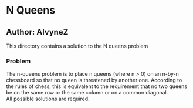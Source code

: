 # N Queens
## Author: AlvyneZ
This directory contains a solution to the N queens problem

### Problem
The n-queens problem is to place n queens (where n > 0) on an n-by-n chessboard
 so that no queen is threatened by another one. According to the rules of chess, this
 is equivalent to the requirement that no two queens be on the same row or the same
 column or on a common diagonal.  
All possible solutions are required.
